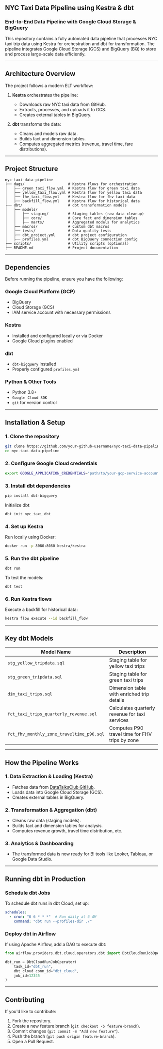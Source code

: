 ## NYC Taxi Data Pipeline using Kestra & dbt
### End-to-End Data Pipeline with Google Cloud Storage & BigQuery

This repository contains a fully automated data pipeline that processes NYC taxi trip data using Kestra for orchestration and dbt for transformation. The pipeline integrates Google Cloud Storage (GCS) and BigQuery (BQ) to store and process large-scale data efficiently.

---

## Architecture Overview
The project follows a modern ELT workflow:

1. **Kestra** orchestrates the pipeline:
   - Downloads raw NYC taxi data from GitHub.
   - Extracts, processes, and uploads it to GCS.
   - Creates external tables in BigQuery.

2. **dbt** transforms the data:
   - Cleans and models raw data.
   - Builds fact and dimension tables.
   - Computes aggregated metrics (revenue, travel time, fare distributions).

---

## Project Structure
```
nyc-taxi-data-pipeline
├── dags/                    # Kestra flows for orchestration
│   ├── green_taxi_flow.yml  # Kestra flow for green taxi data
│   ├── yellow_taxi_flow.yml # Kestra flow for yellow taxi data
│   ├── fhv_taxi_flow.yml    # Kestra flow for fhv taxi data
│   ├── backfill_flow.yml    # Kestra flow for historical data
├── dbt/                     # dbt transformation models
│   ├── models/              
│   │   ├── staging/         # Staging tables (raw data cleanup)
│   │   ├── core/            # Core fact and dimension tables
│   │   ├── marts/           # Aggregated models for analytics
│   ├── macros/              # Custom dbt macros
│   ├── tests/               # Data quality tests
│   ├── dbt_project.yml      # dbt project configuration
│   ├── profiles.yml         # dbt BigQuery connection config
├── scripts/                 # Utility scripts (optional)
├── README.md                # Project documentation
```

---

## Dependencies
Before running the pipeline, ensure you have the following:

### Google Cloud Platform (GCP)
- BigQuery
- Cloud Storage (GCS)
- IAM service account with necessary permissions

### Kestra
- Installed and configured locally or via Docker
- Google Cloud plugins enabled

### dbt
- `dbt-bigquery` installed
- Properly configured `profiles.yml`

### Python & Other Tools
- Python 3.8+
- `Google Cloud SDK`
- `git` for version control

---

## Installation & Setup

### 1. Clone the repository
```sh
git clone https://github.com/your-github-username/nyc-taxi-data-pipeline.git
cd nyc-taxi-data-pipeline
```

### 2. Configure Google Cloud credentials
```sh
export GOOGLE_APPLICATION_CREDENTIALS="path/to/your-gcp-service-account.json"
```

### 3. Install dbt dependencies
```sh
pip install dbt-bigquery
```
Initialize dbt:
```sh
dbt init nyc_taxi_dbt
```

### 4. Set up Kestra
Run locally using Docker:
```sh
docker run -p 8080:8080 kestra/kestra
```

### 5. Run the dbt pipeline
```sh
dbt run
```
To test the models:
```sh
dbt test
```

### 6. Run Kestra flows
Execute a backfill for historical data:
```sh
kestra flow execute --id backfill_flow
```

---

## Key dbt Models
| Model Name                          | Description |
|--------------------------------------|-------------|
| `stg_yellow_tripdata.sql`           | Staging table for yellow taxi trips |
| `stg_green_tripdata.sql`            | Staging table for green taxi trips |
| `dim_taxi_trips.sql`                | Dimension table with enriched trip details |
| `fct_taxi_trips_quarterly_revenue.sql` | Calculates quarterly revenue for taxi services |
| `fct_fhv_monthly_zone_traveltime_p90.sql` | Computes P90 travel time for FHV trips by zone |

---

## How the Pipeline Works

### 1. Data Extraction & Loading (Kestra)
- Fetches data from [DataTalksClub GitHub](https://github.com/DataTalksClub/nyc-tlc-data/releases).
- Loads data into Google Cloud Storage (GCS).
- Creates external tables in BigQuery.

### 2. Transformation & Aggregation (dbt)
- Cleans raw data (staging models).
- Builds fact and dimension tables for analysis.
- Computes revenue growth, travel time distribution, etc.

### 3. Analytics & Dashboarding
- The transformed data is now ready for BI tools like Looker, Tableau, or Google Data Studio.

---

## Running dbt in Production

### Schedule dbt Jobs
To schedule dbt runs in dbt Cloud, set up:
```yaml
schedules:
  - cron: "0 6 * * *"  # Run daily at 6 AM
    command: "dbt run --profiles-dir ./"
```

### Deploy dbt in Airflow
If using Apache Airflow, add a DAG to execute dbt:
```python
from airflow.providers.dbt.cloud.operators.dbt import DbtCloudRunJobOperator

dbt_run = DbtCloudRunJobOperator(
    task_id="dbt_run",
    dbt_cloud_conn_id="dbt_cloud",
    job_id=12345
)
```

---

## Contributing
If you'd like to contribute:
1. Fork the repository.
2. Create a new feature branch (`git checkout -b feature-branch`).
3. Commit changes (`git commit -m "Add new feature"`).
4. Push the branch (`git push origin feature-branch`).
5. Open a Pull Request.


